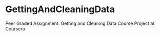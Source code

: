 # GettingAndCleaningData
Peer Graded Assignment: Getting and Cleaning Data Course Project at Coursera

